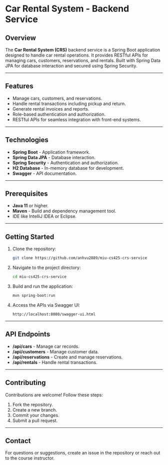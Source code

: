 # Car Rental System - Backend Service

## Overview
The **Car Rental System (CRS)** backend service is a Spring Boot application designed to handle car rental operations. It provides RESTful APIs for managing cars, customers, reservations, and rentals. Built with Spring Data JPA for database interaction and secured using Spring Security.

---

## Features
- Manage cars, customers, and reservations.
- Handle rental transactions including pickup and return.
- Generate rental invoices and reports.
- Role-based authentication and authorization.
- RESTful APIs for seamless integration with front-end systems.

---

## Technologies
- **Spring Boot** - Application framework.
- **Spring Data JPA** - Database interaction.
- **Spring Security** - Authentication and authorization.
- **H2 Database** - In-memory database for development.
- **Swagger** - API documentation.

---

## Prerequisites
- **Java 11** or higher.
- **Maven** - Build and dependency management tool.
- IDE like IntelliJ IDEA or Eclipse.

---

## Getting Started
1. Clone the repository:
   ```bash
   git clone https://github.com/anhvu2889/miu-cs425-crs-service
   ```
2. Navigate to the project directory:
   ```bash
   cd miu-cs425-crs-service
   ```
3. Build and run the application:
   ```bash
   mvn spring-boot:run
   ```
4. Access the APIs via Swagger UI:
   ```
   http://localhost:8080/swagger-ui.html
   ```

---

## API Endpoints
- **/api/cars** - Manage car records.
- **/api/customers** - Manage customer data.
- **/api/reservations** - Create and manage reservations.
- **/api/rentals** - Handle rental transactions.

---

## Contributing
Contributions are welcome! Follow these steps:
1. Fork the repository.
2. Create a new branch.
3. Commit your changes.
4. Submit a pull request.

---

## Contact
For questions or suggestions, create an issue in the repository or reach out to the course instructor.

